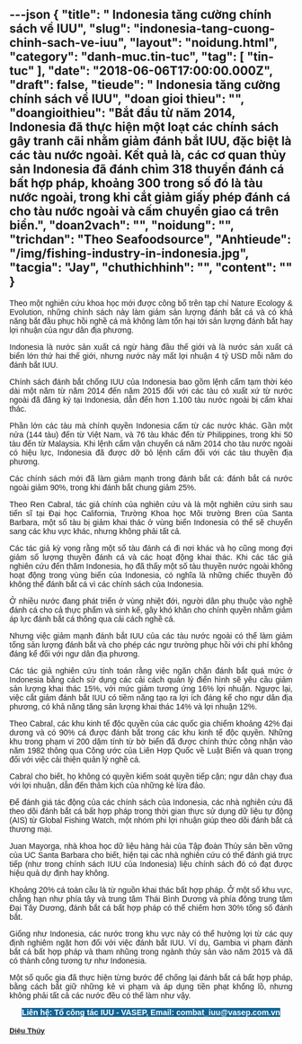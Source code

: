 ---json
{
    "title": " Indonesia tăng cường chính sách về IUU",
    "slug": "indonesia-tang-cuong-chinh-sach-ve-iuu",
    "layout": "noidung.html",
    "category": "danh-muc.tin-tuc",
    "tag": [
        "tin-tuc"
    ],
    "date": "2018-06-06T17:00:00.000Z",
    "draft": false,
    "tieude": " Indonesia tăng cường chính sách về IUU",
    "doan gioi thieu": "",
    "doangioithieu": "Bắt đầu từ năm 2014, Indonesia đã thực hiện một loạt các chính sách gây tranh cãi nhằm giảm đánh bắt IUU, đặc biệt là các tàu nước ngoài. Kết quả là, các cơ quan thủy sản Indonesia đã đánh chìm 318 thuyền đánh cá bất hợp pháp, khoảng 300 trong số đó là tàu nước ngoài, trong khi cắt giảm giấy phép đánh cá cho tàu nước ngoài và cấm chuyển giao cá trên biển.",
    "doan2vach": "",
    "noidung": "",
    "trichdan": "Theo Seafoodsource",
    "Anhtieude": "/img/fishing-industry-in-indonesia.jpg",
    "tacgia": "Jay",
    "chuthichhinh": "",
    "__content__": ""
}
---
<div style="text-align:start">
<div style="text-align:justify">
<p style="text-align:justify"><span style="font-size:14px"><span style="color:#1b1b1b"><span style="font-family:Arial"><span style="background-color:#ffffff">Theo một nghi&ecirc;n cứu khoa học mới được c&ocirc;ng bố tr&ecirc;n tạp ch&iacute; Nature Ecology &amp; Evolution, những ch&iacute;nh s&aacute;ch n&agrave;y l&agrave;m giảm sản lượng đ&aacute;nh bắt c&aacute; v&agrave; c&oacute; khả năng bắt đầu phục hồi nghề c&aacute; m&agrave; kh&ocirc;ng l&agrave;m tổn hại tới sản lượng đ&aacute;nh bắt hay lợi nhuận của ngư d&acirc;n địa phương.</span></span></span></span></p>

<p style="text-align:justify"><span style="font-size:14px"><span style="color:#1b1b1b"><span style="font-family:Arial"><span style="background-color:#ffffff">Indonesia l&agrave; nước sản xuất c&aacute; ngừ h&agrave;ng đầu thế giới v&agrave; l&agrave; nước sản xuất c&aacute; biển lớn thứ hai thế giới, nhưng nước n&agrave;y mất lợi nhuận 4 tỷ USD mỗi năm do đ&aacute;nh bắt IUU.</span></span></span></span></p>

<p style="text-align:justify"><span style="font-size:14px"><span style="color:#1b1b1b"><span style="font-family:Arial"><span style="background-color:#ffffff">Ch&iacute;nh s&aacute;ch đ&aacute;nh bắt chống IUU của Indonesia bao gồm lệnh cấm tạm thời k&eacute;o d&agrave;i một năm từ năm 2014 đến năm 2015 đối với c&aacute;c t&agrave;u c&oacute; xuất xứ từ nước ngo&agrave;i đ&atilde; đăng k&yacute; tại Indonesia, dẫn đến hơn 1.100 t&agrave;u nước ngo&agrave;i bị cấm khai th&aacute;c.</span></span></span></span></p>

<p style="text-align:justify"><span style="font-size:14px"><span style="color:#1b1b1b"><span style="font-family:Arial"><span style="background-color:#ffffff">Phần lớn c&aacute;c t&agrave;u m&agrave; ch&iacute;nh quyền Indonesia cấm từ c&aacute;c nước kh&aacute;c. Gần một nửa (144 t&agrave;u) đến từ Việt Nam, v&agrave; 76 t&agrave;u kh&aacute;c đến từ Philippines, trong khi 50 t&agrave;u đến từ Malaysia. Khi lệnh cấm vận chuyển c&aacute; năm 2014 cho t&agrave;u nước ngo&agrave;i c&oacute; hiệu lực, Indonesia đ&atilde; được dỡ bỏ lệnh cấm đối với c&aacute;c t&agrave;u thuyền địa phương.</span></span></span></span></p>

<p style="text-align:justify"><span style="font-size:14px"><span style="color:#1b1b1b"><span style="font-family:Arial"><span style="background-color:#ffffff">C&aacute;c ch&iacute;nh s&aacute;ch mới đ&atilde; l&agrave;m giảm mạnh trong đ&aacute;nh bắt c&aacute;: đ&aacute;nh bắt c&aacute; nước ngo&agrave;i giảm 90%, trong khi đ&aacute;nh bắt chung giảm 25%.</span></span></span></span></p>

<p style="text-align:justify"><span style="font-size:14px"><span style="color:#1b1b1b"><span style="font-family:Arial"><span style="background-color:#ffffff">Theo Ren Cabral, t&aacute;c giả ch&iacute;nh của nghi&ecirc;n cứu v&agrave; l&agrave; một nghi&ecirc;n cứu sinh sau tiến sĩ tại Đại học California, Trường Khoa học M&ocirc;i trường Bren của Santa Barbara, một số t&agrave;u bị giảm khai th&aacute;c ở v&ugrave;ng biển Indonesia c&oacute; thể sẽ chuyển sang c&aacute;c khu vực kh&aacute;c, nhưng kh&ocirc;ng phải tất cả.</span></span></span></span></p>

<p style="text-align:justify"><span style="font-size:14px"><span style="color:#1b1b1b"><span style="font-family:Arial"><span style="background-color:#ffffff">C&aacute;c t&aacute;c giả kỳ vọng rằng một số t&agrave;u đ&aacute;nh c&aacute; đi nơi kh&aacute;c v&agrave; họ cũng mong đợi giảm số lượng thuyền đ&aacute;nh c&aacute; v&agrave; c&aacute;c hoạt động khai th&aacute;c. Khi c&aacute;c t&aacute;c giả nghi&ecirc;n cứu đến thăm Indonesia, họ đ&atilde; thấy một số t&agrave;u thuyền nước ngo&agrave;i kh&ocirc;ng hoạt động trong v&ugrave;ng biển của Indonesia, c&oacute; nghĩa l&agrave; những chiếc thuyền đ&oacute; kh&ocirc;ng thể đ&aacute;nh bắt c&aacute; v&igrave; c&aacute;c ch&iacute;nh s&aacute;ch của Indonesia.</span></span></span></span></p>

<p style="text-align:justify"><span style="font-size:14px"><span style="color:#1b1b1b"><span style="font-family:Arial"><span style="background-color:#ffffff">Ở nhiều nước đang ph&aacute;t triển ở v&ugrave;ng nhiệt đới, người d&acirc;n phụ thuộc v&agrave;o nghề đ&aacute;nh c&aacute; cho cả thực phẩm v&agrave; sinh kế, g&acirc;y kh&oacute; khăn cho ch&iacute;nh quyền nhằm giảm &aacute;p lực đ&aacute;nh bắt c&aacute; th&ocirc;ng qua cải c&aacute;ch nghề c&aacute;.</span></span></span></span></p>

<p style="text-align:justify"><span style="font-size:14px"><span style="color:#1b1b1b"><span style="font-family:Arial"><span style="background-color:#ffffff">Nhưng việc giảm mạnh đ&aacute;nh bắt IUU của c&aacute;c t&agrave;u nước ngo&agrave;i c&oacute; thể l&agrave;m giảm tổng sản lượng đ&aacute;nh bắt v&agrave; cho ph&eacute;p c&aacute;c ngư trường phục hồi với chi ph&iacute; kh&ocirc;ng đ&aacute;ng kể đối với ngư d&acirc;n địa phương.</span></span></span></span></p>

<p style="text-align:justify"><span style="font-size:14px"><span style="color:#1b1b1b"><span style="font-family:Arial"><span style="background-color:#ffffff">C&aacute;c t&aacute;c giả nghi&ecirc;n cứu t&iacute;nh to&aacute;n rằng việc ngăn chặn đ&aacute;nh bắt qu&aacute; mức ở Indonesia bằng c&aacute;ch sử dụng c&aacute;c cải c&aacute;ch quản l&yacute; điển h&igrave;nh sẽ y&ecirc;u cầu giảm sản lượng khai th&aacute;c 15%, với mức giảm tương ứng 16% lợi nhuận. Ngược lại, việc cắt giảm đ&aacute;nh bắt IUU c&oacute; tiềm năng tạo ra lợi &iacute;ch đ&aacute;ng kể cho ngư d&acirc;n địa phương, c&oacute; khả năng tăng sản lượng khai th&aacute;c 14% v&agrave; lợi nhuận 12%.</span></span></span></span></p>

<p style="text-align:justify"><span style="font-size:14px"><span style="color:#1b1b1b"><span style="font-family:Arial"><span style="background-color:#ffffff">Theo Cabral, c&aacute;c khu kinh tế độc quyền của c&aacute;c quốc gia chiếm khoảng 42% đại dương v&agrave; c&oacute; 90% c&aacute; được đ&aacute;nh bắt trong c&aacute;c khu kinh tế độc quyền. Những khu trong phạm vi 200 dặm t&iacute;nh từ bờ biển đ&atilde; được ch&iacute;nh thức c&ocirc;ng nhận v&agrave;o năm 1982 th&ocirc;ng qua C&ocirc;ng ước của Li&ecirc;n Hợp Quốc về Luật Biển v&agrave; quan trọng đối với việc cải thiện quản l&yacute; nghề c&aacute;.</span></span></span></span></p>

<p style="text-align:justify"><span style="font-size:14px"><span style="color:#1b1b1b"><span style="font-family:Arial"><span style="background-color:#ffffff">Cabral cho biết, họ kh&ocirc;ng c&oacute; quyền kiểm so&aacute;t quyền tiếp cận; ngư d&acirc;n chạy đua với lợi nhuận, dẫn đến thảm kịch của những kẻ lừa đảo.</span></span></span></span></p>

<p style="text-align:justify"><span style="font-size:14px"><span style="color:#1b1b1b"><span style="font-family:Arial"><span style="background-color:#ffffff">Để đ&aacute;nh gi&aacute; t&aacute;c động của c&aacute;c ch&iacute;nh s&aacute;ch của Indonesia, c&aacute;c nh&agrave; nghi&ecirc;n cứu đ&atilde; theo d&otilde;i đ&aacute;nh bắt c&aacute; bất hợp ph&aacute;p trong thời gian thực sử dụng dữ liệu tự động (AIS) từ Global Fishing Watch, một nh&oacute;m phi lợi nhuận gi&uacute;p theo d&otilde;i đ&aacute;nh bắt c&aacute; thương mại.</span></span></span></span></p>

<p style="text-align:justify"><span style="font-size:14px"><span style="color:#1b1b1b"><span style="font-family:Arial"><span style="background-color:#ffffff">Juan Mayorga, nh&agrave; khoa học dữ liệu h&agrave;ng hải của Tập đo&agrave;n Thủy sản bền vững của UC Santa Barbara cho biết, hiện tại c&aacute;c nh&agrave; nghi&ecirc;n cứu c&oacute; thể đ&aacute;nh gi&aacute; trực tiếp (như trong ch&iacute;nh s&aacute;ch IUU của Indonesia) liệu ch&iacute;nh s&aacute;ch đ&oacute; c&oacute; đạt được hiệu quả dự định hay kh&ocirc;ng.</span></span></span></span></p>

<p style="text-align:justify"><span style="font-size:14px"><span style="color:#1b1b1b"><span style="font-family:Arial"><span style="background-color:#ffffff">Khoảng 20% ​​c&aacute; to&agrave;n cầu l&agrave; từ nguồn khai th&aacute;c bất hợp ph&aacute;p. Ở một số khu vực, chẳng hạn như ph&iacute;a t&acirc;y v&agrave; trung t&acirc;m Th&aacute;i B&igrave;nh Dương v&agrave; ph&iacute;a đ&ocirc;ng trung t&acirc;m Đại T&acirc;y Dương, đ&aacute;nh bắt c&aacute; bất hợp ph&aacute;p c&oacute; thể chiếm hơn 30% tổng số đ&aacute;nh bắt.</span></span></span></span></p>

<p style="text-align:justify"><span style="font-size:14px"><span style="color:#1b1b1b"><span style="font-family:Arial"><span style="background-color:#ffffff">Giống như Indonesia, c&aacute;c nước trong khu vực n&agrave;y c&oacute; thể hưởng lợi từ c&aacute;c quy định nghi&ecirc;m ngặt hơn đối với việc đ&aacute;nh bắt IUU. V&iacute; dụ, Gambia vi phạm đ&aacute;nh bắt c&aacute; bất hợp ph&aacute;p v&agrave; tham nhũng trong ng&agrave;nh thủy sản v&agrave;o năm 2015 v&agrave; đ&atilde; c&oacute; th&agrave;nh c&ocirc;ng tương tự như Indonesia.</span></span></span></span></p>

<p style="text-align:justify"><span style="font-size:14px"><span style="color:#1b1b1b"><span style="font-family:Arial"><span style="background-color:#ffffff">Một số quốc gia đ&atilde; thực hiện từng bước để chống lại đ&aacute;nh bắt c&aacute; bất hợp ph&aacute;p, bằng c&aacute;ch bắt giữ những kẻ vi phạm v&agrave; &aacute;p dụng tiền phạt khổng lồ, nhưng kh&ocirc;ng phải tất cả c&aacute;c nước đều c&oacute; thể l&agrave;m như vậy.</span></span></span></span></p>

<div style="text-align:center"><span style="font-size:14px"><span style="color:#1b1b1b"><span style="font-family:Arial"><span style="background-color:#ffffff"><span style="background-color:#116697"><span style="color:#ffffff"><strong><span style="font-family:Arial">Li&ecirc;n hệ: Tổ c&ocirc;ng t&aacute;c IUU - VASEP, Email: combat_iuu@vasep.com.vn</span></strong></span></span></span></span></span></span></div>
</div>
</div>

<div style="text-align:start">&nbsp;</div>

<div style="text-align:left"><span style="font-size:14px"><span style="color:#1b1b1b"><span style="font-family:Arial"><span style="background-color:#ffffff"><a class="TitleAuthor" href="http://vasep.com.vn/1368/Ban-Bien-Tap/BTV-Nguyen-Thi-Dieu-Thuy.htm" id="tooltip_TinAuthorNew1368" style="transition:color 0.3s ease-out; text-decoration:underline; font-style:normal; font-variant:normal; font-weight:bold; font-stretch:normal; font-size:13px; font-family:Arial; color:#1b1b1b; line-height:16px">Diệu Th&uacute;y</a></span></span></span></span></div>

<div style="text-align:left">&nbsp;</div>
